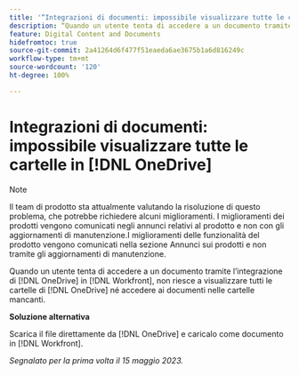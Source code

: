 ```yaml
---
title: '“Integrazioni di documenti: impossibile visualizzare tutte le cartelle in OneDrive”'
description: “Quando un utente tenta di accedere a un documento tramite l’integrazione di OneDrive in Workfront, non riesce a visualizzare tutte le cartelle di OneDrive né accedere ai documenti nelle cartelle mancanti.”
feature: Digital Content and Documents
hidefromtoc: true
source-git-commit: 2a41264d6f477f51eaeda6ae3675b1a6d816249c
workflow-type: tm+mt
source-wordcount: '120'
ht-degree: 100%

---
```



# Integrazioni di documenti: impossibile visualizzare tutte le cartelle in [!DNL OneDrive]

>[!NOTE]
>
>Il team di prodotto sta attualmente valutando la risoluzione di questo problema, che potrebbe richiedere alcuni miglioramenti. I miglioramenti dei prodotti vengono comunicati negli annunci relativi al prodotto e non con gli aggiornamenti di manutenzione.I miglioramenti delle funzionalità del prodotto vengono comunicati nella sezione Annunci sui prodotti e non tramite gli aggiornamenti di manutenzione.

Quando un utente tenta di accedere a un documento tramite l’integrazione di [!DNL OneDrive] in [!DNL Workfront], non riesce a visualizzare tutti le cartelle di [!DNL OneDrive] né accedere ai documenti nelle cartelle mancanti.

**Soluzione alternativa**

Scarica il file direttamente da [!DNL OneDrive] e caricalo come documento in [!DNL Workfront].

_Segnalato per la prima volta il 15 maggio 2023._

